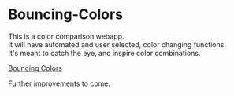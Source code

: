 # Bouncing-Colors
This is a color comparison webapp. <br>
It will have automated and user selected, color changing functions. <br>
It's meant to catch the eye, and inspire color combinations. <br>

<a href="https://bouncing-colors.pages.dev/">Bouncing Colors</a>

Further improvements to come.




